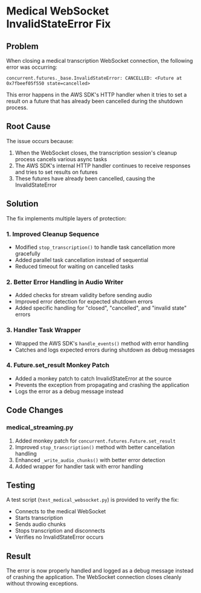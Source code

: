 # Medical WebSocket InvalidStateError Fix

## Problem
When closing a medical transcription WebSocket connection, the following error was occurring:
```
concurrent.futures._base.InvalidStateError: CANCELLED: <Future at 0x7fbeef05f550 state=cancelled>
```

This error happens in the AWS SDK's HTTP handler when it tries to set a result on a future that has already been cancelled during the shutdown process.

## Root Cause
The issue occurs because:
1. When the WebSocket closes, the transcription session's cleanup process cancels various async tasks
2. The AWS SDK's internal HTTP handler continues to receive responses and tries to set results on futures
3. These futures have already been cancelled, causing the InvalidStateError

## Solution
The fix implements multiple layers of protection:

### 1. Improved Cleanup Sequence
- Modified `stop_transcription()` to handle task cancellation more gracefully
- Added parallel task cancellation instead of sequential
- Reduced timeout for waiting on cancelled tasks

### 2. Better Error Handling in Audio Writer
- Added checks for stream validity before sending audio
- Improved error detection for expected shutdown errors
- Added specific handling for "closed", "cancelled", and "invalid state" errors

### 3. Handler Task Wrapper
- Wrapped the AWS SDK's `handle_events()` method with error handling
- Catches and logs expected errors during shutdown as debug messages

### 4. Future.set_result Monkey Patch
- Added a monkey patch to catch InvalidStateError at the source
- Prevents the exception from propagating and crashing the application
- Logs the error as a debug message instead

## Code Changes

### medical_streaming.py
1. Added monkey patch for `concurrent.futures.Future.set_result`
2. Improved `stop_transcription()` method with better cancellation handling
3. Enhanced `_write_audio_chunks()` with better error detection
4. Added wrapper for handler task with error handling

## Testing
A test script (`test_medical_websocket.py`) is provided to verify the fix:
- Connects to the medical WebSocket
- Starts transcription
- Sends audio chunks
- Stops transcription and disconnects
- Verifies no InvalidStateError occurs

## Result
The error is now properly handled and logged as a debug message instead of crashing the application. The WebSocket connection closes cleanly without throwing exceptions.